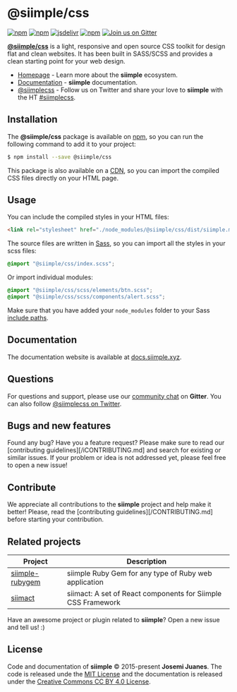 
# @siimple/css

[![npm](https://img.shields.io/npm/v/@siimple/css.svg?style=flat-square)](https://www.npmjs.com/package/@siimple/css)
[![npm](https://img.shields.io/npm/dt/@siimple/css.svg?style=flat-square)](https://www.npmjs.com/package/@siimple/css)
[![jsdelivr](https://data.jsdelivr.com/v1/package/npm/@siimple/css/badge)](https://www.jsdelivr.com/package/npm/@siimple/css)
[![npm](https://img.shields.io/npm/l/@siimple/css.svg?style=flat-square)](https://github.com/siimple/siimple)
[![Join us on Gitter](https://img.shields.io/badge/chat-on_gitter-4EB897.svg?style=flat-square)](https://gitter.im/siimple/siimple)

[**@siimple/css**](https://www.siimple.xyz) is a light, responsive and open source CSS toolkit for design flat and clean websites. 
It has been built in SASS/SCSS and provides a clean starting point for your web design.

- [Homepage](https://www.siimple.xyz) - Learn more about the **siimple** ecosystem.
- [Documentation](https://docs.siimple.xyz) - **siimple** documentation.
- [@siimplecss](https://twitter.com/siimplecss) - Follow us on Twitter and share your love to **siimple** with the HT [#siimplecss](https://twitter.com/search?q=%23siimplecss&src=typd).


## Installation

The **@siimple/css** package is available on [npm](https://npmjs.com/package/@siimple/css), so you can run the following command to add it to your project: 

```bash
$ npm install --save @siimple/css
``` 

This package is also available on a [CDN](https://www.jsdelivr.com/package/npm/@siimple/css), so you can import the compiled CSS files directly on your HTML page. 


## Usage

You can include the compiled styles in your HTML files: 

```html
<link rel="stylesheet" href="./node_modules/@siimple/css/dist/siimple.min.css">
```

The source files are written in [Sass](http://sass-lang.com/), so you can import all the styles in your scss files: 

```scss
@import "@siimple/css/index.scss";
```

Or import individual modules:

```scss
@import "@siimple/css/scss/elements/btn.scss";
@import "@siimple/css/scss/components/alert.scss";
```

Make sure that you have added your `node_modules` folder to your Sass [include paths](https://github.com/sass/node-sass#includepaths).


## Documentation 

The documentation website is available at [docs.siimple.xyz](https://docs.siimple.xyz). 


## Questions 

For questions and support, please use our [community chat](http://chat.siimple.xyz) on **Gitter**. 
You can also follow [@siimplecss on Twitter](https://twitter.com/siimplecss).


## Bugs and new features

Found any bug? Have you a feature request? Please make sure to read our [contributing guidelines][/iCONTRIBUTING.md] and search for existing or similar issues. 
If your problem or idea is not addressed yet, please feel free to open a new issue!


## Contribute

We appreciate all contributions to the **siimple** project and help make it better! Please, read the [contributing guidelines][/CONTRIBUTING.md] before starting your contribution.


## Related projects

| Project | Description |
|---------|-------------|
| [siimple-rubygem](https://github.com/BerkhanBerkdemir/siimple-rubygem) | siimple Ruby Gem for any type of Ruby web application |
| [siimact](https://github.com/mirgj/siimact) | siimact: A set of React components for Siimple CSS Framework |

Have an awesome project or plugin related to **siimple**? Open a new issue and tell us! :)


## License

Code and documentation of **siimple** &copy; 2015-present **Josemi Juanes**. 
The code is released unde the [MIT License](LICENSE) and the documentation is released under the [Creative Commons CC BY 4.0 License](https://creativecommons.org/licenses/by/4.0/).

